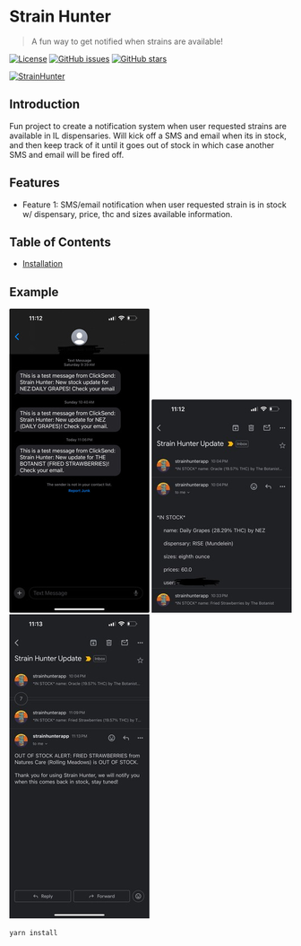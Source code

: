 # Strain Hunter

> A fun way to get notified when strains are available!

[![License](https://img.shields.io/badge/license-MIT-green.svg)](LICENSE) [![GitHub issues](https://img.shields.io/github/issues/yourusername/yourrepository.svg)](https://github.com/yourusername/yourrepository/issues) [![GitHub stars](https://img.shields.io/github/stars/yourusername/yourrepository.svg)](https://github.com/yourusername/yourrepository/stargazers)

[![StrainHunter](https://www.cannabisbarcelona.com/wp-content/uploads/2017/02/IMG_1326.jpg)](https://strainhunter.io)

## Introduction

Fun project to create a notification system when user requested strains are available in IL dispensaries. Will kick off a SMS and email when its in stock, and then keep track of it until it goes out of stock in which case another SMS and email will be fired off.

## Features

- Feature 1: SMS/email notification when user requested strain is in stock w/ dispensary, price, thc and sizes available information.

## Table of Contents

- [Installation](#installation)

## Example
![SMS Example](/strain_hunter_sms_250.jpg?raw=true "SMS Example")
![Email In Stock Example](/strain_hunter_email_in_stock_250.jpg?raw=true "Email In Stock Example")
![Email Out Of Stock Example](/strain_hunter_email_out_of_stock_250.jpg?raw=true "Email Out Of Stock Example")

```bash
yarn install
